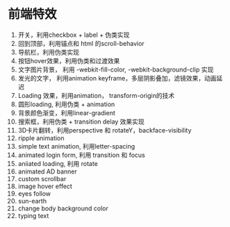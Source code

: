 # 前端特效

1. 开关，利用checkbox + label + 伪类实现
2. 回到顶部，利用锚点和 html 的scroll-behavior
3. 导航栏，利用伪类实现
4. 按钮hover效果，利用伪类和过渡效果
5. 文字图片背景， 利用 -webkit-fill-color, -webkit-background-clip 实现
6. 发光的文字， 利用animation keyframe，多层阴影叠加，滤镜效果，动画延迟
7. Loading 效果，利用animation， transform-origin的技术
8. 圆形loading, 利用伪类 + animation
9. 背景颜色渐变，利用linear-gradient
10. 搜索框，利用伪类 + transition delay 效果实现
11. 3D卡片翻转，利用perspective 和 rotateY，backface-visibility
12. ripple animation
13. simple text animation, 利用letter-spacing
14. animated login form, 利用 transition 和 focus
15. aniiated loading, 利用 rotate
16. animated AD banner
17. custom scrollbar
18. image hover effect
19. eyes follow
20. sun-earth
21. change body background color
22. typing text